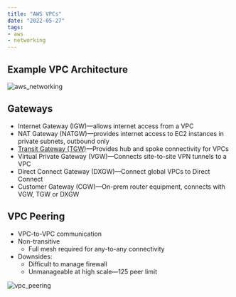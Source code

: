 ```yaml
---
title: "AWS VPCs"
date: "2022-05-27"
tags:
- aws
- networking
---
```


## Example VPC Architecture

![aws_networking](files/aws_networking.svg)

## Gateways

- Internet Gateway (IGW)—allows internet access from a VPC
- NAT Gateway (NATGW)—provides internet access to EC2 instances in private subnets, outbound only
- [Transit Gateway (TGW)](notes/AWS%20Transit%20Gateway%20(TGW).md)—Provides hub and spoke connectivity for VPCs
- Virtual Private Gateway (VGW)—Connects site-to-site VPN tunnels to a VPC
- Direct Connect Gateway (DXGW)—Connect global VPCs to Direct Connect
- Customer Gateway (CGW)—On-prem router equipment, connects with VGW, TGW or DXGW

## VPC Peering

- VPC-to-VPC communication
- Non-transitive
	- Full mesh required for any-to-any connectivity
- Downsides:
	- Difficult to manage firewall
	- Unmanageable at high scale—125 peer limit

![vpc_peering](files/vpc_peering.svg)
